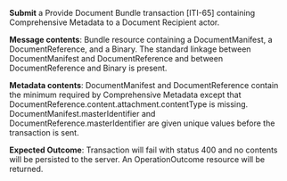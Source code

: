 **Submit** a Provide Document Bundle transaction [ITI-65] containing Comprehensive Metadata to a Document Recipient
actor.

**Message contents**: Bundle resource containing a DocumentManifest, a DocumentReference, and a Binary. The standard
linkage between DocumentManifest and DocumentReference and between DocumentReference and Binary is present.

**Metadata contents**: DocumentManifest and DocumentReference contain the minimum required by Comprehensive
 Metadata except that DocumentReference.content.attachment.contentType is missing.   DocumentManifest.masterIdentifier and
DocumentReference.masterIdentifier are given unique values before the transaction is sent.

**Expected Outcome**: Transaction will fail with status 400 and no contents will be persisted to the server. An OperationOutcome resource will be returned.
